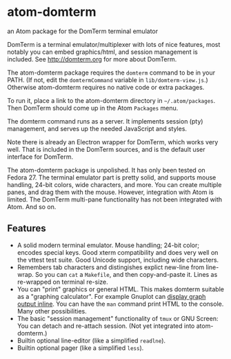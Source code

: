 # atom-domterm
an Atom package for the DomTerm terminal emulator

DomTerm is a terminal emulator/multiplexer with lots of
nice features, most notably you can embed graphics/html,
and session management is included.
See http://domterm.org for more about DomTerm.

The atom-domterm package requires the ``domterm`` command to be
in your PATH.  (If not, edit the ``domtermCommand`` variable
in ``lib/domterm-view.js``.)  Otherwise atom-domterm requires
no native code or extra packages.

To run it, place a link to the atom-domterm directory
in ``~/.atom/packages``.  Then DomTerm should come up in
the Atom ``Packages`` menu.

The domterm command runs as a server.  It implements session
(pty) management, and serves up the needed JavaScript and styles.

Note there is already an Electron wrapper for DomTerm, which
works very well.  That is included in the DomTerm sources,
and is the default user interface for DomTerm.

The atom-domterm package is unpolished.  It has only been tested on
Fedora 27.  The terminal emulator part is pretty solid, and supports
mouse handling, 24-bit colors, wide characters, and more.  You can
create multiple panes, and drag them with the mouse.  However,
integration with Atom is limited.  The DomTerm multi-pane
functionality has not been integrated with Atom.  And so on.

## Features

* A solid modern terminal emulator.
  Mouse handling; 24-bit color; encodes special keys.
  Good xterm compatibility and does very well on the vttest test suite.
  Good Unicode support, including wide characters.
* Remembers tab characters and distingishes explict new-line from line-wrap.
  So you can `cat` a `Makefile`, and then copy-and-paste it.
  Lines as re-wrapped on terminal re-size.
* You can "print" graphics or general HTML.
  This makes domterm suitable as a "graphing calculator".    For example
  Gnuplot can [display graph output inline](http://per.bothner.com/blog/2016/gnuplot-in-domterm/).
  You can have the `man` command print HTML to the console.
  Many other possibilities.
* The basic "session management" functionality of `tmux` or GNU Screen:
  You can detach and re-attach session. (Not yet integrated into atom-domterm.)
* Builtin optional line-editor (like a simplified `readlne`).
* Builtin optional pager (like a simplified `less`).
